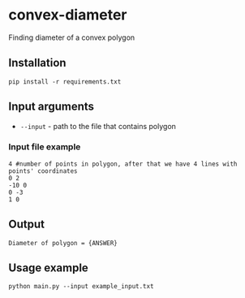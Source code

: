 # convex-diameter
Finding diameter of a convex polygon

## Installation
`pip install -r requirements.txt`

## Input arguments
  * `--input` - path to the file that contains polygon
  
### Input file example
```
4 #number of points in polygon, after that we have 4 lines with points' coordinates
0 2
-10 0
0 -3
1 0
```

## Output
`Diameter of polygon = {ANSWER}`

## Usage example
`python main.py --input example_input.txt`
